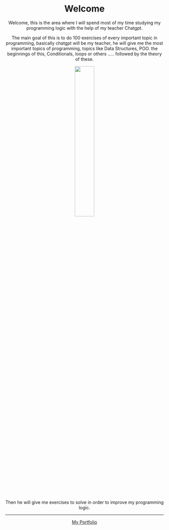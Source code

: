 <div style="text-align: center;">

# Welcome
Welcome, this is the area where I will spend most of my time studying my programming logic with the help of my teacher Chatgpt.

The main goal of this is to do 100 exercises of every important topic in programming, basically chatgpt will be my teacher, he will give me the most important topics of programming, topics like Data Structures, POO. the beginnings of this, Conditionals, loops or others .....
followed by the theory of these.

<img src="https://media.giphy.com/media/3og0INRvt0D3hERC1O/giphy.gif" width="35%" height="35%" quality="35%">

Then he will give me exercises to solve in order to improve my programming logic.


---

[My Portfolio ](https://edgarant.github.io/)

</div>
